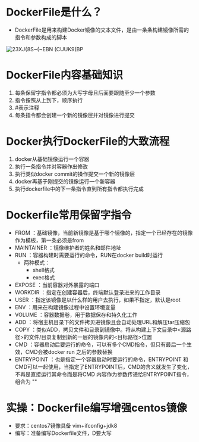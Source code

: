 # DockerFile是什么？
- DockerFile是用来构建Docker镜像的文本文件，是由一条条构建镜像所需的指令和参数构成的脚本

![23XJ{8S~(~EBN (CUUK9(BP](https://user-images.githubusercontent.com/92672384/182976375-16b9c439-aaea-43f7-8578-ef91940e6f80.png)

# DockerFile内容基础知识
1. 每条保留字指令都必须为大写字母且后面要跟随至少一个参数
2. 指令按照从上到下，顺序执行
3. #表示注释
4. 每条指令都会创建一个新的镜像层并对镜像进行提交

# Docker执行DockerFile的大致流程
1. docker从基础镜像运行一个容器
2. 执行一条指令并对容器作出修改
3. 执行类似docker commit的操作提交一个新的镜像层
4. docker再基于刚提交的镜像运行一个新容器
5. 执行dockerfile中的下一条指令直到所有指令都执行完成

# Dockerfile常用保留字指令
- FROM ：基础镜像，当前新镜像是基于哪个镜像的，指定一个已经存在的镜像作为模板，第一条必须是from
- MAINTAINER ：镜像维护者的姓名和邮件地址
- RUN ：容器构建时需要运行的命令，RUN在docker build时运行
  - 两种模式：
    - shell格式
    - exec格式
- EXPOSE ：当前容器对外暴露的端口
- WORKDIR ：指定在创建容器后，终端默认登录进来的工作目录
- USER ：指定该镜像是以什么样的用户去执行，如果不指定，默认是root
- ENV ：用来在构建镜像过程中设置环境变量
- VOLUME ：容器数据卷，用于数据保存和持久化工作
- ADD ：将宿主机目录下的文件拷贝进镜像且会自动处理URL和解压tar压缩包
- COPY ：类似ADD，拷贝文件和目录到镜像中。将从构建上下文目录中<源路径>的文件/目录复制到新的一层的镜像内的<目标路径>位置
- CMD ：容器启动后要运行的命令，可以有多个CMD指令，但只有最后一个生效，CMD会被docker run 之后的参数替换
- ENTRYPOINT ：也是指定一个容器启动时要运行的命令，ENTRYPOINT 和 CMD可以一起使用，当指定了ENTRYPOINT后，CMD的含义就发生了变化，不再是直接运行其命令而是将CMD
  内容作为参数传递给ENTRYPOINT指令，组合为 <ENTRYPOINT> "<CMD>"
  
# 实操：Dockerfile编写增强centos镜像
- 要求：centos7镜像具备 vim+ifconfig+jdk8
- 编写：准备编写Dockerfile文件，D要大写
